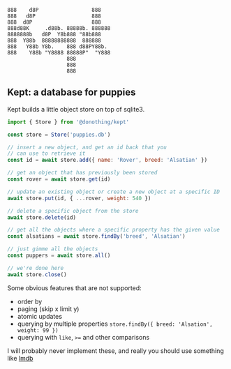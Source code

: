 ```
888    d8P                 888    
888   d8P                  888    
888  d8P                   888    
888d88K     .d88b. 88888b. 888888 
8888888b   d8P  Y8b888 "88b888    
888  Y88b  88888888888  888888    
888   Y88b Y8b.    888 d88PY88b.  
888    Y88b "Y8888 88888P"  "Y888 
                   888            
                   888            
                   888
```

## Kept: a database for puppies

Kept builds a little object store on top of sqlite3.

```javascript
import { Store } from '@donothing/kept'

const store = Store('puppies.db')

// insert a new object, and get an id back that you
// can use to retrieve it
const id = await store.add({ name: 'Rover', breed: 'Alsatian' })

// get an object that has previously been stored
const rover = await store.get(id)

// update an existing object or create a new object at a specific ID
await store.put(id, { ...rover, weight: 540 })

// delete a specific object from the store
await store.delete(id)

// get all the objects where a specific property has the given value
const alsatians = await store.findBy('breed', 'Alsatian')

// just gimme all the objects
const puppers = await store.all()

// we're done here
await store.close()
```

Some obvious features that are not supported:

- order by 
- paging (skip x limit y)
- atomic updates
- querying by multiple properties `store.findBy({ breed: 'Alsation', weight: 99 })`
- querying with `like`, `>=` and other comparisons 

I will probably never implement these, and really you should use something like [lmdb](https://www.npmjs.com/package/lmdb)